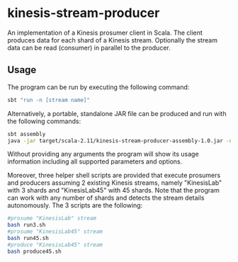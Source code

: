 # kinesis-stream-producer

An implementation of a Kinesis prosumer client in Scala. The client produces data for each shard of a Kinesis stream. Optionally the stream data can be read (consumer) in parallel to the producer.

## Usage

The program can be run by executing the following command:

```bash
sbt "run -n [stream name]"
```

Alternatively, a portable, standalone JAR file can be produced and run with the following commands:

```bash
sbt assembly
java -jar target/scala-2.11/kinesis-stream-producer-assembly-1.0.jar -n [stream name]
```
Without providing any arguments the program will show its usage information including all supported parameters and options.


Moreover, three helper shell scripts are provided that execute prosumers and producers assuming 2 existing Kinesis streams, namely "KinesisLab" with 3 shards and "KinesisLab45" with 45 shards. Note that the program can work with any number of shards and detects the stream details autonomously.
The 3 scripts are the following:

```bash
#prosume "KinesisLab" stream
bash run3.sh 
#prosume "KinesisLab45" stream
bash run45.sh
#produce "KinesisLab45" stream
bash produce45.sh
```